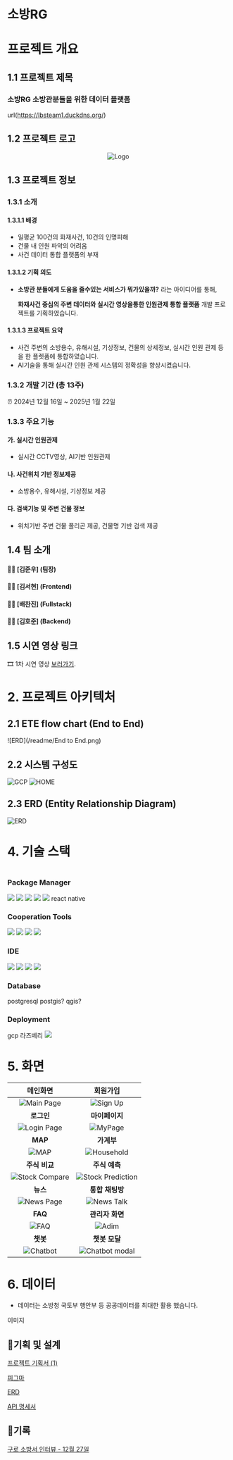 # 소방RG

# 프로젝트 개요

## 1.1 프로젝트 제목

### 소방RG 소방관분들을 위한 데이터 플랫폼

url(https://lbsteam1.duckdns.org/)

## 1.2 프로젝트 로고

<div align="center">
    <img src="/readme/App_Logo_2.png" alt="Logo">
</div>

## 1.3 프로젝트 정보

### 1.3.1 소개

#### 1.3.1.1 배경

- 일평균 100건의 화재사건, 10건의 인명피해
- 건물 내 인원 파악의 어려움
- 사건 데이터 통합 플랫폼의 부재

#### 1.3.1.2 기획 의도

- **소방관 분들에게 도움을 줄수있는 서비스가 뭐가있을까?** 라는 아이디어를 통해,

  **화재사건 중심의 주변 데이터와 실시간 영상을통한 인원관제 통합 플랫폼** 개발 프로젝트를 기획하였습니다.

#### 1.3.1.3 프로젝트 요약

- 사건 주변의 소방용수, 유해시설, 기상정보, 건물의 상세정보, 실시간 인원 관제 등을 한 플렛폼에 통합하였습니다.
- AI기술을 통해 실시간 인원 관제 시스템의 정확성을 향상시켰습니다.

### 1.3.2 개발 기간 (총 13주)

⏰ 2024년 12월 16일 ~ 2025년 1월 22일

### 1.3.3 주요 기능

#### 가. 실시간 인원관제

- 실시간 CCTV영상, AI기반 인원관제

#### 나. 사건위치 기반 정보제공

- 소방용수, 유해시설, 기상정보 제공

#### 다. 검색기능 및 주변 건물 정보

- 위치기반 주변 건물 폴리곤 제공, 건물명 기반 검색 제공

## 1.4 팀 소개

#### 👩‍💻 [김준우] (팀장)

#### 👩‍💻 [김서현] (Frontend)

#### 👩‍💻 [배찬진] (Fullstack)

#### 👩‍💻 [김호준] (Backend)

## 1.5 시연 영상 링크

🎞 1차 시연 영상 [보러가기]().

# 2. 프로젝트 아키텍처

## 2.1 ETE flow chart (End to End)

![ERD](/readme/End to End.png)

## 2.2 시스템 구성도

![GCP](/readme/servergcp.png)
![HOME](/readme/serverhome.png)

## 2.3 ERD (Entity Relationship Diagram)

![ERD](/readme/erd.png)

# 4. 기술 스택

<div style="display:flex; flex-direction:column; align-items:flex-start;">

### <div align="center"> Package Manager </div>

<div align="center" >
<img src="https://img.shields.io/badge/Node.js-5FA04E?style=for-the-badge&logo=node.js&logoColor=white">
<img src="https://img.shields.io/badge/Python-3776AB?style=for-the-badge&logo=python&logoColor=white">
<img src="https://img.shields.io/badge/JavaScript-F7DF1E?style=for-the-badge&logo=javascript&logoColor=black">
<img src="https://img.shields.io/badge/CSS-1572B6?style=for-the-badge&logo=css3&logoColor=white">
<img src="https://img.shields.io/badge/React-61DAFB?style=for-the-badge&logo=react&logoColor=black">
  react native
</div>

### <div align="center"> Cooperation Tools </div>

<div align="center">
<img src="https://img.shields.io/badge/Figma-F24E1E?style=for-the-badge&logo=figma&logoColor=white">
<img src="https://img.shields.io/badge/GitHub-181717?style=for-the-badge&logo=github&logoColor=white">
<img src="https://img.shields.io/badge/Google Chrome-4285F4?style=for-the-badge&logo=Google Chrome&logoColor=white">
<img src="https://img.shields.io/badge/Notion-000000?style=for-the-badge&logo=notion&logoColor=white">
</div>

### <div align="center"> IDE </div>

<div align="center">
<img src="https://img.shields.io/badge/Visual Studio Code-007ACC?style=for-the-badge&logo=visualstudiocode&logoColor=white">
<img src="https://img.shields.io/badge/Jupyter-F37626?style=for-the-badge&logo=jupyter&logoColor=white">
<img src="https://img.shields.io/badge/Google Colab-F9AB00?style=for-the-badge&logo=Google Colab&logoColor=black">
<img src="https://img.shields.io/badge/Anaconda-44A833?style=for-the-badge&logo=Anaconda&logoColor=white">
</div>

### <div align="center"> Database </div>

<div align="center"> 
  postgresql
  postgis?
  qgis?
</div>

### <div align="center"> Deployment </div>

<div align="center">
  gcp
  라즈베리
<img src="https://img.shields.io/badge/Docker-2496ED?style=for-the-badge&logo=Docker&logoColor=white">
</div>
</div>

# 5. 화면

|                   **메인화면**                    |                    **회원가입**                     |
| :-----------------------------------------------: | :-------------------------------------------------: |
|       ![Main Page](./readme_image/main.png)       |        ![Sign Up](./readme_image/signUp.png)        |
|                    **로그인**                     |                   **마이페이지**                    |
|      ![Login Page](./readme_image/login.png)      |        ![MyPage](./readme_image/mypage.png)         |
|                      **MAP**                      |                     **가계부**                      |
|          ![MAP](./readme_image/map.png)           |     ![Household](./readme_image/household.png)      |
|                   **주식 비교**                   |                    **주식 예측**                    |
| ![Stock Compare](./readme_image/compareStock.png) | ![Stock Prediction](./readme_image/predicStock.png) |
|                     **뉴스**                      |                   **통합 채팅방**                   |
|       ![News Page](./readme_image/news.png)       |      ![News Talk](./readme_image/newsTalk.png)      |
|                      **FAQ**                      |                   **관리자 화면**                   |
|          ![FAQ](./readme_image/FAQ.png)           |          ![Adim](./readme_image/admin.png)          |
|                     **챗봇**                      |                    **챗봇 모달**                    |
|      ![Chatbot](./readme_image/chatbot.png)       | ![Chatbot modal](./readme_image/Chatbot-modal.png)  |

# 6. 데이터

- 데이터는 소방청 국토부 행안부 등 공공데이터를 최대한 활용 했습니다.

이미지

## 📑기획 및 설계

[프로젝트 기획서 (1)](https://www.notion.so/1-15fe53d1ead580fab8dbfd58365157d6?pvs=21)

[ 피그마](https://www.notion.so/15fe53d1ead58072b8eac135a5885668?pvs=21)

[ERD](https://www.notion.so/ERD-15fe53d1ead58066a508c7b4b22a065e?pvs=21)

[API 명세서](https://www.notion.so/API-15fe53d1ead580fbad80d353d133fc0b?pvs=21)

## 📄기록

[구로 소방서 인터뷰 - 12월 27일](https://www.notion.so/12-27-168e53d1ead5804fade6c4839acf15e4?pvs=21)
